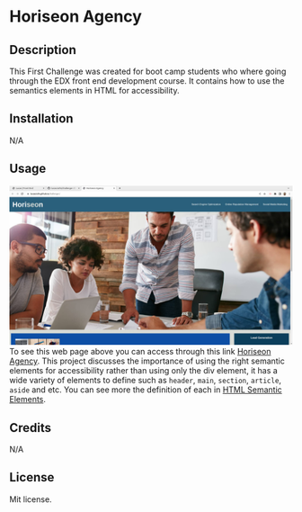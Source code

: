 # Horiseon Agency 

## Description
This First Challenge was created for boot camp students who where going through the EDX front end development
course. It contains how to use the semantics elements in HTML for accessibility.

## Installation
N/A

## Usage
![alt text](./images/screeshot.jpg)
To see this web page above you can access through this link [Horiseon Agency](https://lucasciofe.github.io/challenge-/).
This project discusses the importance of using the right semantic elements for accessibility
rather than using only the div element, it has a wide variety of elements to define such as
`header`, `main`, `section`, `article`, `aside` and etc.
You can see more the definition of each in [HTML Semantic Elements](https://www.w3schools.com/html/html5_semantic_elements.asp).

## Credits
N/A

## License
Mit license.

